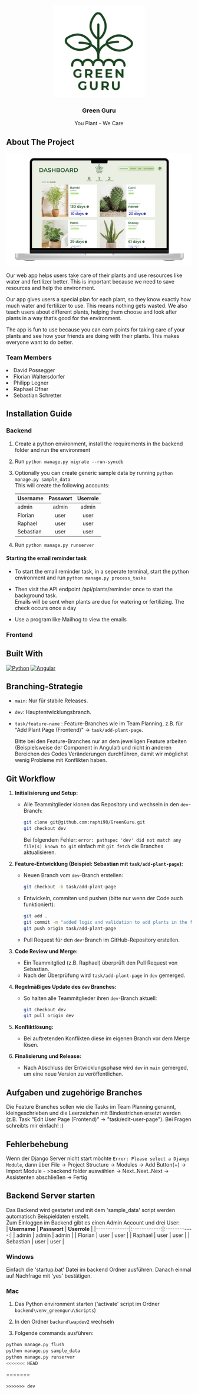 <!-- PROJECT LOGO -->
<div align="center">
  <a href="[https://github.com/othneildrew/Best-README-Template](https://github.com/raphi98/GreenGuru)">
    <img src="images/logo-dark.png" alt="Logo" width="250" height="250">
  </a>

  <h3 align="center">Green Guru</h3>
    <p align="center">
    You Plant - We Care
</div>

<!-- ABOUT THE PROJECT -->
## About The Project

![Product Name Screen Shot][product-screenshot]

Our web app helps users take care of their plants and use resources like water and fertilizer better. This is important because we need to save resources and help the environment.

Our app gives users a special plan for each plant, so they know exactly how much water and fertilizer to use. This means nothing gets wasted. We also teach users about different plants, helping them choose and look after plants in a way that’s good for the environment.

The app is fun to use because you can earn points for taking care of your plants and see how your friends are doing with their plants. This makes everyone want to do better.

<p align="center">
    <h3>Team Members</h3>
    <li>David Possegger</li>
    <li>Florian Waltersdorfer</li>
    <li>Philipp Legner</li>
    <li>Raphael Ofner</li>
    <li>Sebastian Schretter</li>

## Installation Guide
### Backend

1. Create a python environment, install the requirements in the backend folder and run the environment

2. Run ```python manage.py migrate --run-syncdb```

3. Optionally you can create generic sample data by running ```python manage.py sample_data```
<br>This will create the following accounts: 

    | **Username** | **Passwort** | **Userrole** |
    |--------------|:------------:|:------------:|
    | admin        | admin        | admin        |
    | Florian      | user         | user         |
    | Raphael      | user         | user         |
    | Sebastian    | user         | user         |

4. Run ```python manage.py runserver```

#### Starting the email reminder task

- To start the email reminder task, in a seperate terminal, start the python environment and run ```python manage.py process_tasks```

- Then visit the API endpoint /api/plants/reminder once to start the background task. <br> Emails will be sent when plants are due for watering or fertilizing. The check occurs once a day

- Use a program like Mailhog to view the emails

### Frontend

## Built With
[![Python][Python.io]][Python-url]
[![Angular][Angular.io]][Angular-url]

<!-- MARKDOWN LINKS & IMAGES -->
[product-screenshot]: images/screenshot.png

[Angular.io]: https://img.shields.io/badge/Angular-DD0031?style=for-the-badge&logo=angular&logoColor=white
[Angular-url]: https://angular.io/
[Python.io]: https://img.shields.io/badge/Python-3776AB?style=for-the-badge&logo=python&logoColor=white
[Python-url]: https://www.python.org


## Branching-Strategie
- `main`: Nur für stabile Releases.
- `dev`: Hauptentwicklungsbranch.
- `task/feature-name` : Feature-Branches wie im Team Planning, z.B. für "Add Plant Page (Frontend)" -> `task/add-plant-page`.
  
  Bitte bei den Feature-Branches nur an dem jeweiligen Feature arbeiten (Beispielsweise der Component in Angular) und nicht in anderen Bereichen des Codes Veränderungen durchführen, damit wir möglichst wenig Probleme mit Konflikten haben.

## Git Workflow
1. **Initialisierung und Setup:**
   - Alle Teammitglieder klonen das Repository und wechseln in den `dev`-Branch:
     ```bash
     git clone git@github.com:raphi98/GreenGuru.git
     git checkout dev
     ```

     Bei folgendem Fehler: `error: pathspec 'dev' did not match any file(s) known to git` einfach mit `git fetch` die Branches aktualisieren.


2. **Feature-Entwicklung (Beispiel: Sebastian mit `task/add-plant-page`):**
   - Neuen Branch vom `dev`-Branch erstellen:
     ```bash
     git checkout -b task/add-plant-page
     ```
   - Entwickeln, commiten und pushen (bitte nur wenn der Code auch funktioniert):
     ```bash
     git add .
     git commit -m "added logic and validation to add plants in the frontend"
     git push origin task/add-plant-page
     ```
   - Pull Request für den `dev`-Branch im GitHub-Repository erstellen.

3. **Code Review und Merge:**
   - Ein Teammitglied (z.B. Raphael) überprüft den Pull Request von Sebastian.
   - Nach der Überprüfung wird `task/add-plant-page` in `dev` gemerged.

4. **Regelmäßiges Update des `dev` Branches:**
   - So halten alle Teammitglieder ihren `dev`-Branch aktuell:
     ```bash
     git checkout dev
     git pull origin dev
     ```

5. **Konfliktlösung:**
   - Bei auftretenden Konflikten diese im eigenen Branch vor dem Merge lösen.

6. **Finalisierung und Release:**
   - Nach Abschluss der Entwicklungsphase wird `dev` in `main` gemerged, um eine neue Version zu veröffentlichen.

## Aufgaben und zugehörige Branches
Die Feature Branches sollen wie die Tasks im Team Planning genannt, kleingeschrieben und die Leerzeichen mit Bindestrichen ersetzt werden (z.B. Task "Edit User Page (Frontend)" -> "task/edit-user-page").
Bei Fragen schreibts mir einfach! :)

## Fehlerbehebung
Wenn der Django Server nicht start möchte `Error: Please select a Django Module`, dann über File -> Project Structure -> Modules -> Add Button(+) -> Import Module - >backend folder auswählen -> Next..Next..Next -> Assistenten abschließen -> Fertig

## Backend Server starten
Das Backend wird gestartet und mit dem 'sample_data' script werden automatisch Beispieldaten erstellt. <br>
Zum Einloggen im Backend gibt es einen Admin Account und drei User: <br>
| **Username** | **Passwort** | **Userrole** |
|--------------|:------------:|:------------:|
| admin        | admin        | admin        |
| Florian      | user         | user         |
| Raphael      | user         | user         |
| Sebastian    | user         | user         |
<h3>Windows</h3>
Einfach die 'startup.bat' Datei im backend Ordner ausführen.
Danach einmal auf Nachfrage mit 'yes' bestätigen.
<h3>Mac</h3>

1. Das Python environment starten ('activate' script im Ordner `backend\venv_greenguru\Scripts`)

2. In den Ordner `backend\wapdev2` wechseln

3. Folgende commands ausführen:


  ```bash 
  python manage.py flush
  python manage.py sample_data
  python manage.py runserver
<<<<<<< HEAD
  ```
=======
  ```
>>>>>>> dev
